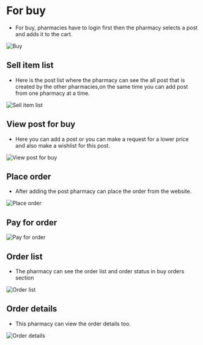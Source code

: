 # For buy
- For buy, pharmacies have to login first then the pharmacy selects a post and adds it to the cart.

![Buy](/screenshots/login.png)

## Sell item list
- Here is the post list where the pharmacy can see the all post that is created by the other pharmacies,on the same time you can add post from one pharmacy at a time.

![Sell item list](/screenshots/sellitemlist.png)

## View post for buy
- Here you can add a post or you can make a request for a lower price and also make a wishlist for this post.

![View post for buy](/screenshots/viewsellpost.png)

## Place order
- After adding the post pharmacy can place the order from the website.

![Place order](/screenshots/addtocart.png)

## Pay for order
![Pay for order](/screenshots/payfororder.png)

## Order list
- The pharmacy can see the order list and order status in buy orders section

![Order list](/screenshots/order-list.png)

## Order details
- This pharmacy can view the order details too.

![Order details](/screenshots/orderdetails.png)


